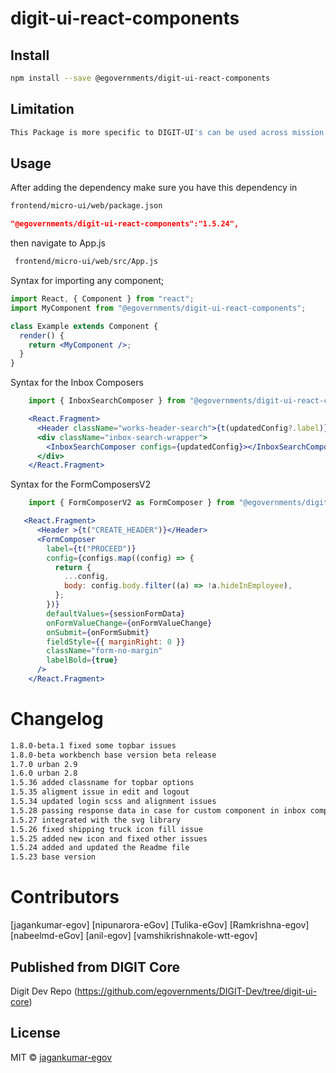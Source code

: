 

<!-- TODO: update this -->

# digit-ui-react-components

## Install

```bash
npm install --save @egovernments/digit-ui-react-components
```

## Limitation

```bash
This Package is more specific to DIGIT-UI's can be used across mission's
```

## Usage

After adding the dependency make sure you have this dependency in

```bash
frontend/micro-ui/web/package.json
```

```json
"@egovernments/digit-ui-react-components":"1.5.24",
```

then navigate to App.js

```bash
 frontend/micro-ui/web/src/App.js
```

Syntax for importing any component;

```jsx
import React, { Component } from "react";
import MyComponent from "@egovernments/digit-ui-react-components";

class Example extends Component {
  render() {
    return <MyComponent />;
  }
}
```
Syntax for the Inbox Composers

```jsx
    import { InboxSearchComposer } from "@egovernments/digit-ui-react-components";

    <React.Fragment>
      <Header className="works-header-search">{t(updatedConfig?.label)}</Header>
      <div className="inbox-search-wrapper">
        <InboxSearchComposer configs={updatedConfig}></InboxSearchComposer>
      </div>
    </React.Fragment>
```

Syntax for the FormComposersV2

```jsx
    import { FormComposerV2 as FormComposer } from "@egovernments/digit-ui-react-components";

   <React.Fragment>
      <Header >{t("CREATE_HEADER")}</Header>
      <FormComposer
        label={t("PROCEED")}
        config={configs.map((config) => {
          return {
            ...config,
            body: config.body.filter((a) => !a.hideInEmployee),
          };
        })}
        defaultValues={sessionFormData}
        onFormValueChange={onFormValueChange}
        onSubmit={onFormSubmit}
        fieldStyle={{ marginRight: 0 }}
        className="form-no-margin"
        labelBold={true}
      />
    </React.Fragment>
```
 

# Changelog

```bash
1.8.0-beta.1 fixed some topbar issues
1.8.0-beta workbench base version beta release
1.7.0 urban 2.9
1.6.0 urban 2.8
1.5.36 added classname for topbar options
1.5.35 aligment issue in edit and logout
1.5.34 updated login scss and alignment issues
1.5.28 passing response data in case for custom component in inbox composer
1.5.27 integrated with the svg library
1.5.26 fixed shipping truck icon fill issue
1.5.25 added new icon and fixed other issues
1.5.24 added and updated the Readme file
1.5.23 base version
```

# Contributors

[jagankumar-egov] [nipunarora-eGov] [Tulika-eGov] [Ramkrishna-egov] [nabeelmd-eGov] [anil-egov] [vamshikrishnakole-wtt-egov] 

## Published from DIGIT Core 
Digit Dev Repo (https://github.com/egovernments/DIGIT-Dev/tree/digit-ui-core)

## License

MIT © [jagankumar-egov](https://github.com/jagankumar-egov)

